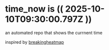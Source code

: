 # time_now is (( 2025-10-10T09:30:00.797Z ))

an automated repo that shows the currnent time

inspired by [breakingheatmap](https://github.com/breakingheatmap/breakingheatmap)